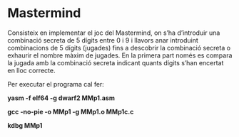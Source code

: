 # Mastermind
Consisteix en implementar el joc del Mastermind, on s’ha d’introduir una combinació secreta de 5 dígits entre 0 i 9 i llavors anar introduint combinacions de 5 dígits (jugades) fins a descobrir la combinació secreta o exhaurir el nombre màxim de jugades.   En la primera part només es compara la jugada amb la combinació secreta indicant quants dígits s’han encertat en lloc correcte.  

Per executar el programa cal fer:

**yasm -f elf64 -g dwarf2 MMp1.asm**

**gcc -no-pie -o MMp1 -g MMp1.o MMp1c.c**

**kdbg MMp1**
